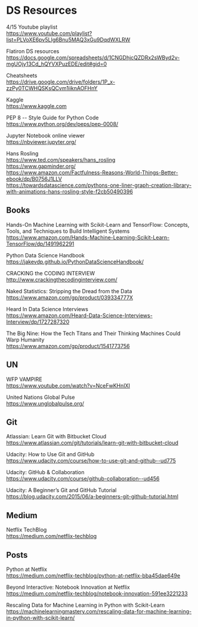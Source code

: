 # DS Resources
4/15 Youtube playlist  
https://www.youtube.com/playlist?list=PLVoXE6pv5LIg6Bnu5MAQ3xGu9DqdWXLRW  

Flatiron DS resources  
https://docs.google.com/spreadsheets/d/1CNGDhjcQZDRx2sWByd2v-mgUOjy13Cd_hQYVXPuzEDE/edit#gid=0  

Cheatsheets  
https://drive.google.com/drive/folders/1P_x-zzPy0TCWHQSKsQCvm1iiknAOFHnY  

Kaggle  
https://www.kaggle.com

PEP 8 -- Style Guide for Python Code  
https://www.python.org/dev/peps/pep-0008/

Jupyter Notebook online viewer  
https://nbviewer.jupyter.org/

Hans Rosling  
https://www.ted.com/speakers/hans_rosling  
https://www.gapminder.org/  
https://www.amazon.com/Factfulness-Reasons-World-Things-Better-ebook/dp/B0756J1LLV  
https://towardsdatascience.com/pythons-one-liner-graph-creation-library-with-animations-hans-rosling-style-f2cb50490396

## Books
Hands-On Machine Learning with Scikit-Learn and TensorFlow: Concepts, Tools, and Techniques to Build Intelligent Systems  
https://www.amazon.com/Hands-Machine-Learning-Scikit-Learn-TensorFlow/dp/1491962291  

Python Data Science Handbook  
https://jakevdp.github.io/PythonDataScienceHandbook/  

CRACKING the CODING INTERVIEW  
http://www.crackingthecodinginterview.com/  

Naked Statistics: Stripping the Dread from the Data  
https://www.amazon.com/gp/product/039334777X

Heard In Data Science Interviews  
https://www.amazon.com/Heard-Data-Science-Interviews-Interview/dp/1727287320

The Big Nine: How the Tech Titans and Their Thinking Machines Could Warp Humanity  
https://www.amazon.com/gp/product/1541773756

## UN

WFP VAMPIRE  
https://www.youtube.com/watch?v=NceFwKHnIXI

United Nations Global Pulse  
https://www.unglobalpulse.org/

## Git
Atlassian: Learn Git with Bitbucket Cloud  
https://www.atlassian.com/git/tutorials/learn-git-with-bitbucket-cloud  

Udacity: How to Use Git and GitHub  
https://www.udacity.com/course/how-to-use-git-and-github--ud775  

Udacity: GitHub & Collaboration  
https://www.udacity.com/course/github-collaboration--ud456  

Udacity: A Beginner’s Git and GitHub Tutorial  
https://blog.udacity.com/2015/06/a-beginners-git-github-tutorial.html

## Medium
Netflix TechBlog  
https://medium.com/netflix-techblog

## Posts
Python at Netflix  
https://medium.com/netflix-techblog/python-at-netflix-bba45dae649e  

Beyond Interactive: Notebook Innovation at Netflix  
https://medium.com/netflix-techblog/notebook-innovation-591ee3221233

Rescaling Data for Machine Learning in Python with Scikit-Learn
https://machinelearningmastery.com/rescaling-data-for-machine-learning-in-python-with-scikit-learn/